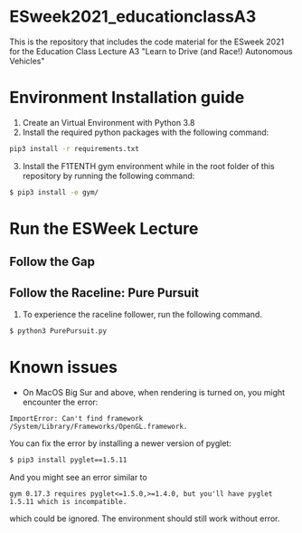 # ESweek2021_educationclassA3
This is the repository that includes the code material for the ESweek 2021 for the Education Class Lecture A3 "Learn to Drive (and Race!) Autonomous Vehicles"

# Environment Installation guide

1. Create an Virtual Environment with Python 3.8
2. Install the required python packages with the following command:

```bash
pip3 install -r requirements.txt
```
3. Install the F1TENTH gym environment while in the root folder of this repository by running the following command:
```bash
$ pip3 install -e gym/
```

# Run the ESWeek Lecture

## Follow the Gap

## Follow the Raceline: Pure Pursuit

1. To experience the raceline follower, run the following command.
```bash
$ python3 PurePursuit.py
```


# Known issues
- On MacOS Big Sur and above, when rendering is turned on, you might encounter the error:
```
ImportError: Can't find framework /System/Library/Frameworks/OpenGL.framework.
```
You can fix the error by installing a newer version of pyglet:
```bash
$ pip3 install pyglet==1.5.11
```
And you might see an error similar to
```
gym 0.17.3 requires pyglet<=1.5.0,>=1.4.0, but you'll have pyglet 1.5.11 which is incompatible.
```
which could be ignored. The environment should still work without error.
